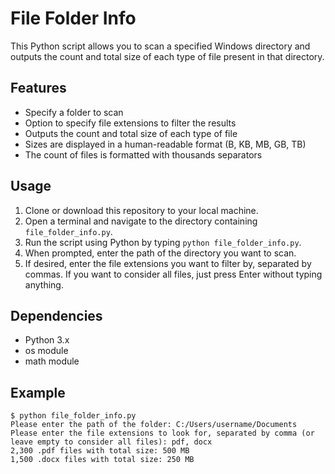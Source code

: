 # File Folder Info

This Python script allows you to scan a specified Windows directory and outputs the count and total size of each type of file present in that directory.

## Features

- Specify a folder to scan
- Option to specify file extensions to filter the results
- Outputs the count and total size of each type of file
- Sizes are displayed in a human-readable format (B, KB, MB, GB, TB)
- The count of files is formatted with thousands separators

## Usage

1. Clone or download this repository to your local machine.
2. Open a terminal and navigate to the directory containing `file_folder_info.py`.
3. Run the script using Python by typing `python file_folder_info.py`.
4. When prompted, enter the path of the directory you want to scan.
5. If desired, enter the file extensions you want to filter by, separated by commas. If you want to consider all files, just press Enter without typing anything.

## Dependencies

- Python 3.x
- os module
- math module

## Example
```
$ python file_folder_info.py
Please enter the path of the folder: C:/Users/username/Documents
Please enter the file extensions to look for, separated by comma (or leave empty to consider all files): pdf, docx
2,300 .pdf files with total size: 500 MB
1,500 .docx files with total size: 250 MB
```

